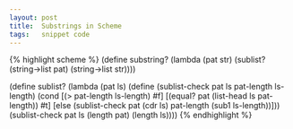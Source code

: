 ```yaml
---
layout: post
title:  Substrings in Scheme
tags:   snippet code
---
```


{% highlight scheme %}
(define substring?
  (lambda (pat str)
      (sublist? (string->list pat) (string->list str))))

(define sublist?
  (lambda (pat ls)
      (define (sublist-check pat ls pat-length ls-length)
        (cond
          [(> pat-length ls-length) #f]
          [(equal? pat (list-head ls pat-length)) #t]
          [else (sublist-check pat (cdr ls) pat-length (sub1 ls-length))]))
    (sublist-check pat ls (length pat) (length ls))))
{% endhighlight %}
